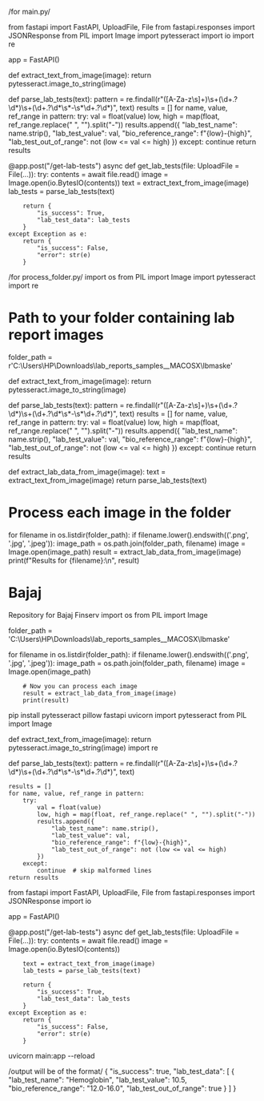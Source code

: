
/for main.py/

from fastapi import FastAPI, UploadFile, File
from fastapi.responses import JSONResponse
from PIL import Image
import pytesseract
import io
import re

app = FastAPI()

def extract_text_from_image(image):
    return pytesseract.image_to_string(image)

def parse_lab_tests(text):
    pattern = re.findall(r"([A-Za-z\s]+)\s+(\d+\.?\d*)\s+(\d+\.?\d*\s*-\s*\d+\.?\d*)", text)
    results = []
    for name, value, ref_range in pattern:
        try:
            val = float(value)
            low, high = map(float, ref_range.replace(" ", "").split("-"))
            results.append({
                "lab_test_name": name.strip(),
                "lab_test_value": val,
                "bio_reference_range": f"{low}-{high}",
                "lab_test_out_of_range": not (low <= val <= high)
            })
        except:
            continue
    return results

@app.post("/get-lab-tests")
async def get_lab_tests(file: UploadFile = File(...)):
    try:
        contents = await file.read()
        image = Image.open(io.BytesIO(contents))
        text = extract_text_from_image(image)
        lab_tests = parse_lab_tests(text)

        return {
            "is_success": True,
            "lab_test_data": lab_tests
        }
    except Exception as e:
        return {
            "is_success": False,
            "error": str(e)
        }






/for process_folder.py/
import os
from PIL import Image
import pytesseract
import re

# Path to your folder containing lab report images
folder_path = r'C:\Users\HP\Downloads\lab_reports_samples\__MACOSX\lbmaske'

def extract_text_from_image(image):
    return pytesseract.image_to_string(image)

def parse_lab_tests(text):
    pattern = re.findall(r"([A-Za-z\s]+)\s+(\d+\.?\d*)\s+(\d+\.?\d*\s*-\s*\d+\.?\d*)", text)
    results = []
    for name, value, ref_range in pattern:
        try:
            val = float(value)
            low, high = map(float, ref_range.replace(" ", "").split("-"))
            results.append({
                "lab_test_name": name.strip(),
                "lab_test_value": val,
                "bio_reference_range": f"{low}-{high}",
                "lab_test_out_of_range": not (low <= val <= high)
            })
        except:
            continue
    return results

def extract_lab_data_from_image(image):
    text = extract_text_from_image(image)
    return parse_lab_tests(text)

# Process each image in the folder
for filename in os.listdir(folder_path):
    if filename.lower().endswith(('.png', '.jpg', '.jpeg')):
        image_path = os.path.join(folder_path, filename)
        image = Image.open(image_path)
        result = extract_lab_data_from_image(image)
        print(f"Results for {filename}:\n", result)



# Bajaj
Repository for Bajaj Finserv
import os
from PIL import Image

folder_path = 'C:\Users\HP\Downloads\lab_reports_samples\__MACOSX\lbmaske'

for filename in os.listdir(folder_path):
    if filename.lower().endswith(('.png', '.jpg', '.jpeg')):
        image_path = os.path.join(folder_path, filename)
        image = Image.open(image_path)

        # Now you can process each image
        result = extract_lab_data_from_image(image)
        print(result)
pip install pytesseract pillow fastapi uvicorn
import pytesseract
from PIL import Image

def extract_text_from_image(image):
    return pytesseract.image_to_string(image)
import re

def parse_lab_tests(text):
    pattern = re.findall(r"([A-Za-z\s]+)\s+(\d+\.?\d*)\s+(\d+\.?\d*\s*-\s*\d+\.?\d*)", text)
    
    results = []
    for name, value, ref_range in pattern:
        try:
            val = float(value)
            low, high = map(float, ref_range.replace(" ", "").split("-"))
            results.append({
                "lab_test_name": name.strip(),
                "lab_test_value": val,
                "bio_reference_range": f"{low}-{high}",
                "lab_test_out_of_range": not (low <= val <= high)
            })
        except:
            continue  # skip malformed lines
    return results
from fastapi import FastAPI, UploadFile, File
from fastapi.responses import JSONResponse
import io

app = FastAPI()

@app.post("/get-lab-tests")
async def get_lab_tests(file: UploadFile = File(...)):
    try:
        contents = await file.read()
        image = Image.open(io.BytesIO(contents))

        text = extract_text_from_image(image)
        lab_tests = parse_lab_tests(text)

        return {
            "is_success": True,
            "lab_test_data": lab_tests
        }
    except Exception as e:
        return {
            "is_success": False,
            "error": str(e)
        }
uvicorn main:app --reload

/output will be of the format/
{
  "is_success": true,
  "lab_test_data": [
    {
      "lab_test_name": "Hemoglobin",
      "lab_test_value": 10.5,
      "bio_reference_range": "12.0-16.0",
      "lab_test_out_of_range": true
    }
  ]
}

